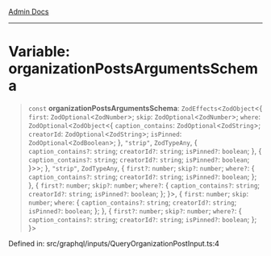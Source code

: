 [Admin Docs](/)

***

# Variable: organizationPostsArgumentsSchema

> `const` **organizationPostsArgumentsSchema**: `ZodEffects`\<`ZodObject`\<\{ `first`: `ZodOptional`\<`ZodNumber`\>; `skip`: `ZodOptional`\<`ZodNumber`\>; `where`: `ZodOptional`\<`ZodObject`\<\{ `caption_contains`: `ZodOptional`\<`ZodString`\>; `creatorId`: `ZodOptional`\<`ZodString`\>; `isPinned`: `ZodOptional`\<`ZodBoolean`\>; \}, `"strip"`, `ZodTypeAny`, \{ `caption_contains?`: `string`; `creatorId?`: `string`; `isPinned?`: `boolean`; \}, \{ `caption_contains?`: `string`; `creatorId?`: `string`; `isPinned?`: `boolean`; \}\>\>; \}, `"strip"`, `ZodTypeAny`, \{ `first?`: `number`; `skip?`: `number`; `where?`: \{ `caption_contains?`: `string`; `creatorId?`: `string`; `isPinned?`: `boolean`; \}; \}, \{ `first?`: `number`; `skip?`: `number`; `where?`: \{ `caption_contains?`: `string`; `creatorId?`: `string`; `isPinned?`: `boolean`; \}; \}\>, \{ `first`: `number`; `skip`: `number`; `where`: \{ `caption_contains?`: `string`; `creatorId?`: `string`; `isPinned?`: `boolean`; \}; \}, \{ `first?`: `number`; `skip?`: `number`; `where?`: \{ `caption_contains?`: `string`; `creatorId?`: `string`; `isPinned?`: `boolean`; \}; \}\>

Defined in: src/graphql/inputs/QueryOrganizationPostInput.ts:4
